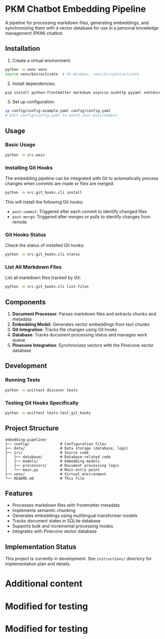 # PKM Chatbot Embedding Pipeline

A pipeline for processing markdown files, generating embeddings, and synchronizing them with a vector database for use in a personal knowledge management (PKM) chatbot.

## Installation

1. Create a virtual environment:

```bash
python -m venv venv
source venv/bin/activate  # On Windows: venv\Scripts\activate
```

2. Install dependencies:

```bash
pip install python-frontmatter markdown asyncio aiohttp pyyaml sentence-transformers pinecone-client sqlalchemy
```

3. Set up configuration:

```bash
cp config/config.example.yaml config/config.yaml
# Edit config/config.yaml to match your environment
```

## Usage

### Basic Usage

```bash
python -m src.main
```

### Installing Git Hooks

The embedding pipeline can be integrated with Git to automatically process changes when commits are made or files are merged:

```bash
python -m src.git_hooks.cli install
```

This will install the following Git hooks:

- `post-commit`: Triggered after each commit to identify changed files
- `post-merge`: Triggered after merges or pulls to identify changes from remote

### Git Hooks Status

Check the status of installed Git hooks:

```bash
python -m src.git_hooks.cli status
```

### List All Markdown Files

List all markdown files tracked by Git:

```bash
python -m src.git_hooks.cli list-files
```

## Components

1. **Document Processor**: Parses markdown files and extracts chunks and metadata
2. **Embedding Model**: Generates vector embeddings from text chunks
3. **Git Integration**: Tracks file changes using Git hooks
4. **Database**: Tracks document processing status and manages work queue
5. **Pinecone Integration**: Synchronizes vectors with the Pinecone vector database

## Development

### Running Tests

```bash
python -m unittest discover tests
```

### Testing Git Hooks Specifically

```bash
python -m unittest tests.test_git_hooks
```

## Project Structure

```
embedding-pipeline/
├── config/              # Configuration files
├── data/                # Data storage (database, logs)
├── src/                 # Source code
│   ├── database/        # Database-related code
│   ├── models/          # Embedding models
│   ├── processors/      # Document processing logic
│   └── main.py          # Main entry point
├── venv/                # Virtual environment
└── README.md            # This file
```

## Features

- Processes markdown files with frontmatter metadata
- Implements semantic chunking
- Generates embeddings using multilingual transformer models
- Tracks document states in SQLite database
- Supports bulk and incremental processing modes
- Integrates with Pinecone vector database

## Implementation Status

This project is currently in development. See `instructions/` directory for implementation plan and details.
# Additional content
# Modified for testing
# Modified for testing
